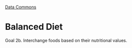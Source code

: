 [Data Commons](../../)

# Balanced Diet

Goal 2b. Interchange foods based on their nutritional values.